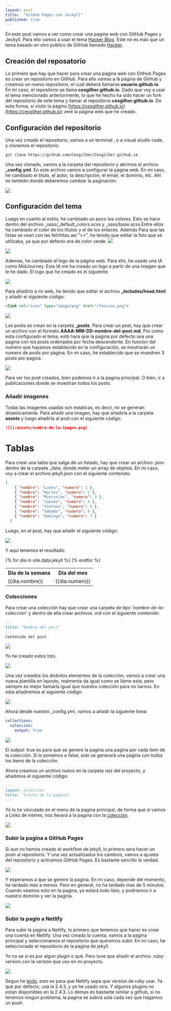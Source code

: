 ```yaml
---
layout: post
title:  "GitHub Pages con Jeckyll"
published: true
---
```

En este post vamos a ver como crear una pagina web con GitHub Pages y Jeckyll. Para ello vamos a usar el tema [Hacker Blog](https://github.com/tocttou/hacker-blog). Este no es más que un tema basado en otro publico de GitHub llamado [Hacker](https://github.com/pages-themes/hacker).

## Creación del reposatorio

Lo primero que hay que hacer para crear una pagina web con GitHub Pages es crear un repositorio en GitHub. Para ello vamos a la página de GitHub y creamos un nuevo repositorio, el cual deberá llamarse **usuario.github.io**. En mi caso, el repositorio se llama **cesgilher.github.io**.
Dado que voy a usar el tema mencionado anteriormente, lo que he hecho ha sido hacer un fork del repositorio de este tema y llamar al repositorio **cesgilher.github.io**. De esta forma, si visito la página [https://cesgilher.github.io](https://cesgilher.github.io) veré la página web que he creado. 

## Configuración del repositorio

Una vez creado el repositorio, vamos a un terminal , o a visual studio code, y clonamos el repositorio.

```git
git clone https://github.com/Cesgilher/Cesgilher.github.io
```


 Una vez clonado, vamos a la carpeta del repositorio y abrimos el archivo **_config.yml**. En este archivo vamos a configurar la página web. En mi caso, he cambiado el titulo, el autor, la descripción, el email, el dominio, etc. Ahí es también donde deberemos cambiar la paginación.

![](/assets/jekyll/1.png)

## Configuración del tema
Luego en cuanto al estilo, he cambiado un poco los colores. Esto se hace dentro del archivo _sass/_default_colors.scss y _sass/base.scss.Entre ellos ha cambiado el color de los titulos y el de los enlaces. Además Para que las listas se vean con las felchitas así ">>", he tenido que editar la foto que se utilizaba, ya que por defecto era de color verde.
![](/assets/bullet.png)


![](/assets/jekyll/2.png)

Ademas, he cambiado el logo de la página web. Para ello, he usado una IA como MidJourney. Esta IA me ha creado un logo a partir de una imagen que le he dado. El logo que he creado es el siguiente:

![](favicon.png)

Para añadirlo a mi web, he tenido que editar el archivo **_includes/head.html** y añadir el siguiente código:

```html
<link rel="icon" type="image/png" href="/favicon.png">
```
![](/assets/jekyll/3.png)

Los posts se crean en la carpeta **_posts**. Para crear un post, hay que crear un archivo con el formato **AAAA-MM-DD-nombre-del-post.md**. Por como esta configurado el tema, estó hara que la pagina por defecto sea una pagina con los posts ordenados por fecha descendente. En funcion del numero que hayamos establecido en la configuración, se mostrarán un numero de posts por pagina. En mi caso, he establecido que se muestren 3 posts por pagina.

![](/assets/jekyll/4.png)

Para ver los post creados, bien podemos ir a la pagina principal. O bien, ir a publicaciones donde se muestran todos los posts.


### Añadir imagenes

Todas las imagenes usadas son estaticas, es decir, no se generan dinamicamente. Para añadir una imagen, hay que añadirla a la carpeta **assets** y luego añadirla al post con el siguiente código:

```markdown
![](/assets/nombre-de-la-imagen.png)
```
# Tablas
Para crear una tabla que salga de un listado, hay que crear un archivo .json dentro de la carpeta _data, donde meter un array de objetos. En mi caso, voy a crear el archivo jekyll.json con el siguiente contenido:

```json
[
    { "nombre": "Lunes", "numero": 1 },
    { "nombre": "Martes", "numero": 2 },
    { "nombre": "Miércoles", "numero": 3 },
    { "nombre": "Jueves", "numero": 4 },
    { "nombre": "Viernes", "numero": 5 },
    { "nombre": "Sábado", "numero": 6 },
    { "nombre": "Domingo", "numero": 7 }
  ]
```
Luego, en el post, hay que añadir el siguiente código:

![](/assets/jekyll/5.png)

Y aquí tenemos el resultado:
<table>
    <tr>
    <th>Día de la semana</th>
    <th>Día del mes</th>
    </tr>
    {% for dia in site.data.jekyll %}
    <tr>
    <td>{{dia.nombre}}</td>
    <td>{{dia.numero}}</td>
    </tr>
    {% endfor %}
</table>


### Colecciones

Para crear una colección hay que crear una carpeta de tipo _'nombre-de-la-coleccion'_ y dentro de ella crear archivos .md con el siguiente contenido:

```markdown
---
title: "Nombre del post"
---
Contenido del post
```

![](/assets/jekyll/6.png)

Yo he creado estos tres.

![](/assets/jekyll/9.png)

Una vez creados los distintos elementos de la colección, vamos a crear una nueva plantilla en layouts, realmenta da igual como se llame esta, pero siempre es mejor llamarla igual que nuestra colección para no liarnos. En esta añadiremos el siguiente código:

![](/assets/jekyll/7.png)

Ahora desde nuestro _config.yml, vamos a añadir la siguiente linea:

```yml
collections:
  coleccion:
    output: true
```
![](/assets/jekyll/8.png)

El output: true es para que se genere la pagina una pagina por cada item de la colección. Si lo ponemos a false, solo se generará una pagina con todos los items de la colección.

Ahora creamos un archivo nuevo en la carpeta raiz del proyecto, y añadimos el siguiente código:

```markdown
---
layout: coleccion
title: "titulo de la pagina"
---
```

Yo lo he vinculado en el menu de la pagina principal, de forma que si vamos a Links de interes, nos llevará a la pagina con la [colección](/links).

![](/assets/jekyll/10.png)

### Subir la pagina a GitHub Pages	

Si aun no hemos creado el workflow de jekyll, lo primero sera hacer un push al repositorio. Y una vez actualizados los cambios, vamos a ajustes del repositorio y activamos GitHub Pages. Es bastante sencillo la verdad.

![](/assets/jekyll/11.png)

Y esperamos a que se genere la pagina. En mi caso, depende del momento, ha tardado mas a menos. Pero en general, no ha tardado mas de 5 minutos.
Cuando veamos esto en la pagina, ya estará todo listo, y podriamos ir a nuestro dominio y ver la pagina.

![](/assets/jekyll/12.png)

### Subir la pagin a Netlify

Para subir la pagina a Netlify, lo primero que tenemos que hacer es crear una cuenta en Netlify. Una vez creada la cuenta, vamos a la pagina principal y seleccionamos el repositorio que queremos subir. En mi caso, he seleccionado el repositorio de la pagina de jekyll.

Yo no se si es por algun plugin o qué. Pero tuve que añadir el archivo .ruby-version con la versión que uso en mi proyecto.

![](/assets/jekyll/13.png)

Segun he [leido](https://www.netlify.com/blog/2017/05/11/migrating-your-jekyll-site-to-netlify/), esto es para que Netlify sepa que version de ruby usar. Ya que por defecto, usa la 2.4.3, y yo he usado otra. Y algunos plugins no estan disponibles en la 2.4.3. Lo demas es bastante similar a github, si no tenemos ningun problema, la pagina se subirá sola cada vez que hagamos un push.




